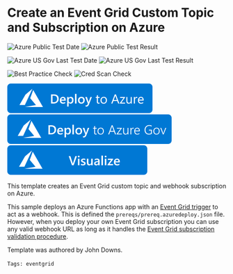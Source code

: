 # Create an Event Grid Custom Topic and Subscription on Azure

![Azure Public Test Date](https://azurequickstartsservice.blob.core.windows.net/badges/101-event-grid/PublicLastTestDate.svg)
![Azure Public Test Result](https://azurequickstartsservice.blob.core.windows.net/badges/101-event-grid/PublicDeployment.svg)

![Azure US Gov Last Test Date](https://azurequickstartsservice.blob.core.windows.net/badges/101-event-grid/FairfaxLastTestDate.svg)
![Azure US Gov Last Test Result](https://azurequickstartsservice.blob.core.windows.net/badges/101-event-grid/FairfaxDeployment.svg)

![Best Practice Check](https://azurequickstartsservice.blob.core.windows.net/badges/101-event-grid/BestPracticeResult.svg)
![Cred Scan Check](https://azurequickstartsservice.blob.core.windows.net/badges/101-event-grid/CredScanResult.svg)

[![Deploy To Azure](https://raw.githubusercontent.com/Azure/azure-quickstart-templates/master/1-CONTRIBUTION-GUIDE/images/deploytoazure.svg?sanitize=true)](https://portal.azure.com/#create/Microsoft.Template/uri/https%3A%2F%2Fraw.githubusercontent.com%2FAzure%2Fazure-quickstart-templates%2Fmaster%2F101-event-grid%2Fazuredeploy.json)
[![Deploy To Azure US Gov](https://raw.githubusercontent.com/Azure/azure-quickstart-templates/master/1-CONTRIBUTION-GUIDE/images/deploytoazuregov.svg?sanitize=true)](https://portal.azure.us/#create/Microsoft.Template/uri/https%3A%2F%2Fraw.githubusercontent.com%2FAzure%2Fazure-quickstart-templates%2Fmaster%2F101-event-grid%2Fazuredeploy.json)
[![Visualize](https://raw.githubusercontent.com/Azure/azure-quickstart-templates/master/1-CONTRIBUTION-GUIDE/images/visualizebutton.svg?sanitize=true)](http://armviz.io/#/?load=https%3A%2F%2Fraw.githubusercontent.com%2FAzure%2Fazure-quickstart-templates%2Fmaster%2F101-event-grid%2Fazuredeploy.json)

This template creates an Event Grid custom topic and webhook subscription on Azure.

This sample deploys an Azure Functions app with an [Event Grid trigger](https://docs.microsoft.com/en-us/azure/azure-functions/functions-bindings-event-grid-trigger) to act as a webhook. This is defined the `prereqs/prereq.azuredeploy.json` file. However, when you deploy your own Event Grid subscription you can use any valid webhook URL as long as it handles the [Event Grid subscription validation procedure](https://docs.microsoft.com/en-us/azure/event-grid/webhook-event-delivery).

Template was authored by John Downs.

`Tags: eventgrid`
